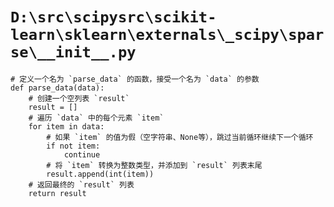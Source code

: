 # `D:\src\scipysrc\scikit-learn\sklearn\externals\_scipy\sparse\__init__.py`

```
# 定义一个名为 `parse_data` 的函数，接受一个名为 `data` 的参数
def parse_data(data):
    # 创建一个空列表 `result`
    result = []
    # 遍历 `data` 中的每个元素 `item`
    for item in data:
        # 如果 `item` 的值为假（空字符串、None等），跳过当前循环继续下一个循环
        if not item:
            continue
        # 将 `item` 转换为整数类型，并添加到 `result` 列表末尾
        result.append(int(item))
    # 返回最终的 `result` 列表
    return result
```
